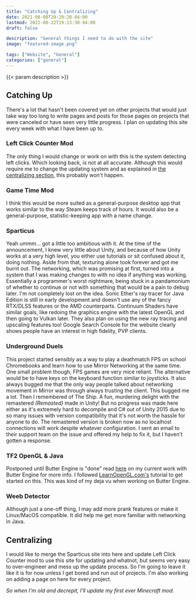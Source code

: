 ```yaml
---
title: "Catching Up & Centralizing"
date: 2021-08-08T20:29:20-04:00
lastmod: 2022-08-22T19:13:30-04:00
draft: false

description: "General things I need to do with the site"
image: "featured-image.png"

tags: ["Website", "General"]
categories: ["general"]
---
```


{{< param description >}}

<!--more-->

## Catching Up
There's a lot that hasn't been covered yet on other projects that would just take way too long to write pages and posts for those pages on projects that were canceled or have seen very little progress. I plan on updating this site every week with what I have been up to.

### Left Click Counter Mod
The only thing I would change or work on with this is the system detecting left clicks. Which looking back, is not at all accurate. Although this would require me to change the updating system and as explained in [the centralizing section](#centralizing), this probably won't happen.

### Game Time Mod
I think this would be more suited as a general-purpose desktop app that works similar to the way Steam keeps track of hours. It would also be a general-purpose, statistic-keeping app with a name change.

### Sparticus
Yeah ummm... got a little too ambitious with it. At the time of the announcement, I knew very little about Unity, and because of how Unity works at a very high level, you either use tutorials or sit confused about it, doing nothing. Aside from that, texturing alone took forever and got me burnt out. The networking, which was promising at first, turned into a system that I was making changes to with no idea if anything was working. Essentially a programmer's worst nightmare, being stuck in a pandamonium of whether to continue or not with something that would be a pain to debug later. I'm not completely lost on the idea. Sonic Ether's ray tracer for Java Edition is still in early development and doesn't use any of the fancy RTX/DLSS features or the AMD counterparts. Continuum Shaders have similar goals, like redoing the graphics engine with the latest OpenGL and then going to Vulkan later. They also plan on using the new ray tracing and upscaling features too! Google Search Console for the website clearly shows people have an interest in high fidelity, PVP clients.

### Underground Duels
This project started sensibly as a way to play a deathmatch FPS on school Chromebooks and learn how to use Mirror Networking at the same time. One small problem though, FPS games are very mice reliant. The alternative would be to have keys on the keyboard function similar to joysticks. It also always bugged me that the only way people talked about networking movement in Mirror was through always trusting the client. This bugged me a lot. Then I remembered of The Ship. A fun, murdering delight with the remastered *(Remasted)* made in Unity! But no progress was made here either as it's extremely hard to decompile and C# out of Unity 2015 due to so many issues with version compatibility that it's not worth the hassle for anyone to do. The remastered version is broken now as no localhost connections will work despite whatever configuration. I sent an email to their support team on the issue and offered my help to fix it, but I haven't gotten a response.

### TF2 OpenGL & Java
Postponed until Butter Engine is "done" read [here](/butter-dejavu) on my current work with Butter Engine for more info. I followed [LearnOpenGL.com's](https://learnopengl.com) tutorial to get started on this. This was kind of my deja vu when working on Butter Engine.

### Weeb Detector
Although just a one-off thing, I may add more prank features or make it Linux/MacOS compatible. It did help me get more familiar with networking in Java.

## Centralizing
I would like to merge the Sparticus site into here and update Left Click Counter mod to use this site for updating and whatnot, but seems very easy to over-engineer and mess up the update process. So I'm going to leave it like it is for now unless I get bored and run out of projects. I'm also working on adding a page on here for every project. 

*So when I'm old and decrepit, I'll update my first ever Minecraft mod.*


